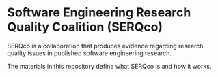 # Software Engineering Research Quality Coalition (SERQco)

SERQco is a collaboration that produces evidence regarding
research quality issues in published software engineering research.

The materials in this repository define what SERQco is
and how it works.
